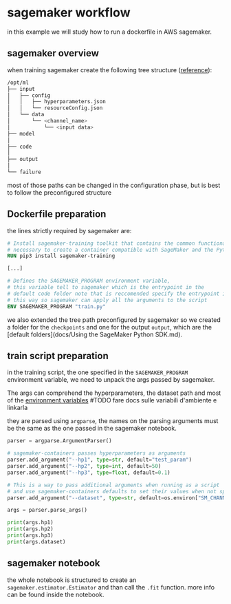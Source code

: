 # sagemaker workflow

in this example we will study how to run a dockerfile in AWS sagemaker.

## sagemaker overview

when training sagemaker create the following tree structure ([reference](https://docs.aws.amazon.com/sagemaker/latest/dg/amazon-sagemaker-toolkits.html)):

```bash
/opt/ml
├── input
│   ├── config
│   │   ├── hyperparameters.json
│   │   └── resourceConfig.json
│   └── data
│       └── <channel_name>
│           └── <input data>
├── model
│
├── code
│
├── output
│
└── failure
```

most of those paths can be changed in the configuration phase, but is best to follow the preconfigured structure

## Dockerfile preparation

the lines strictly required by sagemaker are:

```dockerfile
# Install sagemaker-training toolkit that contains the common functionality
# necessary to create a container compatible with SageMaker and the Python SDK.
RUN pip3 install sagemaker-training

[...]

# Defines the SAGEMAKER_PROGRAM environment variable,
# this variable tell to sagemaker which is the entrypoint in the
# default code folder note that is reccomended specify the entrypoint in
# this way so sagemaker can apply all the arguments to the script
ENV SAGEMAKER_PROGRAM "train.py"
```

we also extended the tree path preconfigured by sagemaker so we created a folder for the `checkpoints` and one for the output `output`, which are the [default folders](docs/Using the SageMaker Python SDK.md).

## train script preparation

in the training script, the one specified in the `SAGEMAKER_PROGRAM` environment variable, we need to unpack the args passed by sagemaker.

The args can comprehend the hyperparameters, the dataset path and most of the [environment variables](https://github.com/aws/sagemaker-training-toolkit/blob/master/ENVIRONMENT_VARIABLES.md) #TODO fare docs sulle variabili d'ambiente e linkarla

they are parsed using `argparse`, the names on the parsing arguments must be the same as the one passed in the sagemaker notebook.

```python
parser = argparse.ArgumentParser()

# sagemaker-containers passes hyperparameters as arguments
parser.add_argument("--hp1", type=str, default="test_param")
parser.add_argument("--hp2", type=int, default=50)
parser.add_argument("--hp3", type=float, default=0.1)

# This is a way to pass additional arguments when running as a script
# and use sagemaker-containers defaults to set their values when not specified.
parser.add_argument("--dataset", type=str, default=os.environ["SM_CHANNEL_DATASET"])

args = parser.parse_args()

print(args.hp1)
print(args.hp2)
print(args.hp3)
print(args.dataset)
```

## sagemaker notebook

the whole notebook is structured to create an `sagemaker.estimator.Estimator` and than call the `.fit` function. more info can be found inside the notebook.
